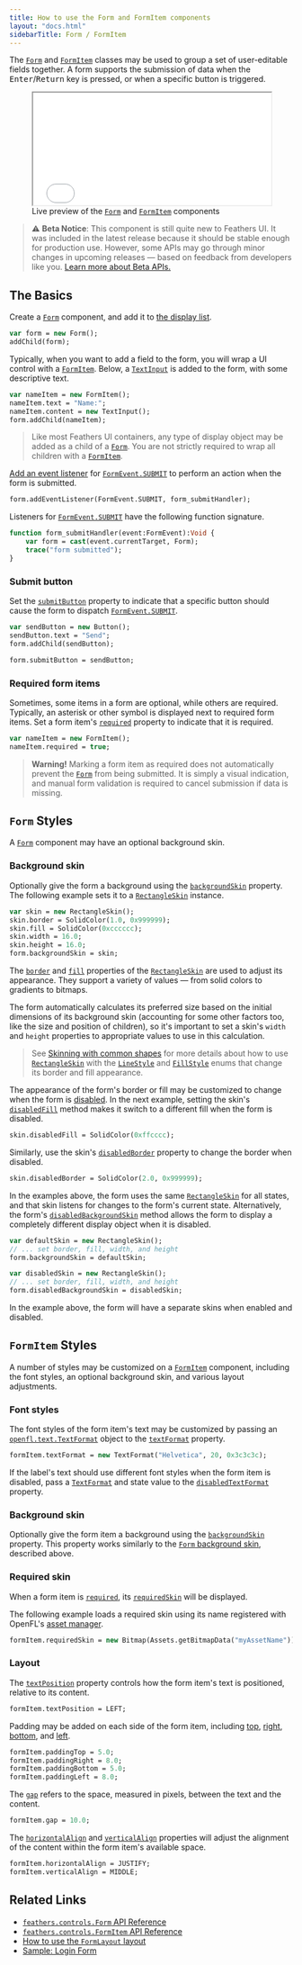 ```yaml
---
title: How to use the Form and FormItem components
layout: "docs.html"
sidebarTitle: Form / FormItem
---
```


The [`Form`](https://api.feathersui.com/current/feathers/controls/Form.html) and [`FormItem`](https://api.feathersui.com/current/feathers/controls/FormItem.html) classes may be used to group a set of user-editable fields together. A form supports the submission of data when the <kbd>Enter</kbd>/<kbd>Return</kbd> key is pressed, or when a specific button is triggered.

<figure>
<iframe src="/learn/haxe-openfl/samples/form.html" width="100%" height="200"></iframe>
<figcaption>Live preview of the <a href="https://api.feathersui.com/current/feathers/controls/Form.html"><code>Form</code></a> and <a href="https://api.feathersui.com/current/feathers/controls/FormItem.html"><code>FormItem</code></a> components</figcaption>
</figure>

> ⚠️ **Beta Notice**: This component is still quite new to Feathers UI. It was included in the latest release because it should be stable enough for production use. However, some APIs may go through minor changes in upcoming releases — based on feedback from developers like you. [Learn more about Beta APIs.](./semver.md#beta-apis)

## The Basics

Create a [`Form`](https://api.feathersui.com/current/feathers/controls/Form.html) component, and add it to [the display list](https://books.openfl.org/openfl-developers-guide/display-programming/basics-of-display-programming.html).

```haxe
var form = new Form();
addChild(form);
```

Typically, when you want to add a field to the form, you will wrap a UI control with a [`FormItem`](https://api.feathersui.com/current/feathers/controls/FormItem.html). Below, a [`TextInput`](./text-input.md) is added to the form, with some descriptive text.

```haxe
var nameItem = new FormItem();
nameItem.text = "Name:";
nameItem.content = new TextInput();
form.addChild(nameItem);
```

> Like most Feathers UI containers, any type of display object may be added as a child of a [`Form`](https://api.feathersui.com/current/feathers/controls/Form.html). You are not strictly required to wrap all children with a [`FormItem`](https://api.feathersui.com/current/feathers/controls/FormItem.html).

[Add an event listener](https://books.openfl.org/openfl-developers-guide/handling-events/basics-of-handling-events.html) for [`FormEvent.SUBMIT`](https://api.feathersui.com/current/feathers/events/FormEvent.html#SUBMIT) to perform an action when the form is submitted.

```haxe
form.addEventListener(FormEvent.SUBMIT, form_submitHandler);
```

Listeners for [`FormEvent.SUBMIT`](https://api.feathersui.com/current/feathers/events/FormEvent.html#SUBMIT) have the following function signature.

```haxe
function form_submitHandler(event:FormEvent):Void {
    var form = cast(event.currentTarget, Form);
    trace("form submitted");
}
```

### Submit button

Set the [`submitButton`](https://api.feathersui.com/current/feathers/controls/Form.html#submitButton) property to indicate that a specific button should cause the form to dispatch [`FormEvent.SUBMIT`](https://api.feathersui.com/current/feathers/events/FormEvent.html#SUBMIT).

```haxe
var sendButton = new Button();
sendButton.text = "Send";
form.addChild(sendButton);

form.submitButton = sendButton;
```

### Required form items

Sometimes, some items in a form are optional, while others are required. Typically, an asterisk or other symbol is displayed next to required form items. Set a form item's [`required`](https://api.feathersui.com/current/feathers/controls/FormItem.html#required) property to indicate that it is required.

```haxe
var nameItem = new FormItem();
nameItem.required = true;
```

> **Warning!** Marking a form item as required does not automatically prevent the [`Form`](https://api.feathersui.com/current/feathers/controls/Form.html) from being submitted. It is simply a visual indication, and manual form validation is required to cancel submission if data is missing.

## `Form` Styles

A [`Form`](https://api.feathersui.com/current/feathers/controls/Form.html) component may have an optional background skin.

### Background skin

Optionally give the form a background using the [`backgroundSkin`](https://api.feathersui.com/current/feathers/controls/LayoutGroup.html#backgroundSkin) property. The following example sets it to a [`RectangleSkin`](https://api.feathersui.com/current/feathers/skins/RectangleSkin.html) instance.

```haxe
var skin = new RectangleSkin();
skin.border = SolidColor(1.0, 0x999999);
skin.fill = SolidColor(0xcccccc);
skin.width = 16.0;
skin.height = 16.0;
form.backgroundSkin = skin;
```

The [`border`](https://api.feathersui.com/current/feathers/skins/BaseGraphicsPathSkin.html#border) and [`fill`](https://api.feathersui.com/current/feathers/skins/BaseGraphicsPathSkin.html#fill) properties of the [`RectangleSkin`](https://api.feathersui.com/current/feathers/skins/RectangleSkin.html) are used to adjust its appearance. They support a variety of values — from solid colors to gradients to bitmaps.

The form automatically calculates its preferred size based on the initial dimensions of its background skin (accounting for some other factors too, like the size and position of children), so it's important to set a skin's `width` and `height` properties to appropriate values to use in this calculation.

> See [Skinning with common shapes](./shape-skins.md) for more details about how to use [`RectangleSkin`](https://api.feathersui.com/current/feathers/skins/RectangleSkin.html) with the [`LineStyle`](https://api.feathersui.com/current/feathers/graphics/LineStyle.html) and [`FillStyle`](https://api.feathersui.com/current/feathers/graphics/FillStyle.html) enums that change its border and fill appearance.

The appearance of the form's border or fill may be customized to change when the form is [disabled](https://api.feathersui.com/current/feathers/core/IUIControl.html#enabled). In the next example, setting the skin's [`disabledFill`](https://api.feathersui.com/current/feathers/skins/RectangleSkin.html#disabledFill) method makes it switch to a different fill when the form is disabled.

```haxe
skin.disabledFill = SolidColor(0xffcccc);
```

Similarly, use the skin's [`disabledBorder`](https://api.feathersui.com/current/feathers/skins/RectangleSkin.html#disabledBorder) property to change the border when disabled.

```haxe
skin.disabledBorder = SolidColor(2.0, 0x999999);
```

In the examples above, the form uses the same [`RectangleSkin`](https://api.feathersui.com/current/feathers/skins/RectangleSkin.html) for all states, and that skin listens for changes to the form's current state. Alternatively, the form's [`disabledBackgroundSkin`](https://api.feathersui.com/current/feathers/controls/LayoutGroup.html#disabledBackgroundSkin) method allows the form to display a completely different display object when it is disabled.

```haxe
var defaultSkin = new RectangleSkin();
// ... set border, fill, width, and height
form.backgroundSkin = defaultSkin;

var disabledSkin = new RectangleSkin();
// ... set border, fill, width, and height
form.disabledBackgroundSkin = disabledSkin;
```

In the example above, the form will have a separate skins when enabled and disabled.

## `FormItem` Styles

A number of styles may be customized on a [`FormItem`](https://api.feathersui.com/current/feathers/controls/FormItem.html) component, including the font styles, an optional background skin, and various layout adjustments.

### Font styles

The font styles of the form item's text may be customized by passing an [`openfl.text.TextFormat`](https://api.openfl.org/openfl/text/TextFormat.html) object to the [`textFormat`](https://api.feathersui.com/current/feathers/controls/FormItem.html#textFormat) property.

```haxe
formItem.textFormat = new TextFormat("Helvetica", 20, 0x3c3c3c);
```

If the label's text should use different font styles when the form item is disabled, pass a [`TextFormat`](https://api.openfl.org/openfl/text/TextFormat.html) and state value to the [`disabledTextFormat`](https://api.feathersui.com/current/feathers/controls/FormItem.html#disabledTextFormat) property.

### Background skin

Optionally give the form item a background using the [`backgroundSkin`](https://api.feathersui.com/current/feathers/controls/FormItem.html#backgroundSkin) property. This property works similarly to the [`Form` background skin](#background-skin), described above.

### Required skin

When a form item is [`required`](https://api.feathersui.com/current/feathers/controls/FormItem.html#required), its [`requiredSkin`](https://api.feathersui.com/current/feathers/controls/FormItem.html#requiredSkin) will be displayed.

The following example loads a required skin using its name registered with OpenFL's [asset manager](https://api.openfl.org/openfl/utils/Assets.html).

```haxe
formItem.requiredSkin = new Bitmap(Assets.getBitmapData("myAssetName"));
```

### Layout

The [`textPosition`](https://api.feathersui.com/current/feathers/controls/FormItem.html#textPosition) property controls how the form item's text is positioned, relative to its content.

```haxe
formItem.textPosition = LEFT;
```

Padding may be added on each side of the form item, including [top](https://api.feathersui.com/current/feathers/controls/FormItem.html#paddingTop), [right](https://api.feathersui.com/current/feathers/controls/FormItem.html#paddingRight), [bottom](https://api.feathersui.com/current/feathers/controls/FormItem.html#paddingBottom), and [left](https://api.feathersui.com/current/feathers/controls/FormItem.html#paddingLeft).

```haxe
formItem.paddingTop = 5.0;
formItem.paddingRight = 8.0;
formItem.paddingBottom = 5.0;
formItem.paddingLeft = 8.0;
```

The [`gap`](https://api.feathersui.com/current/feathers/controls/FormItem.html#gap) refers to the space, measured in pixels, between the text and the content.

```haxe
formItem.gap = 10.0;
```

The [`horizontalAlign`](https://api.feathersui.com/current/feathers/controls/FormItem.html#horizontalAlign) and [`verticalAlign`](https://api.feathersui.com/current/feathers/controls/FormItem.html#verticalAlign) properties will adjust the alignment of the content within the form item's available space.

```haxe
formItem.horizontalAlign = JUSTIFY;
formItem.verticalAlign = MIDDLE;
```

## Related Links

- [`feathers.controls.Form` API Reference](https://api.feathersui.com/current/feathers/controls/Form.html)
- [`feathers.controls.FormItem` API Reference](https://api.feathersui.com/current/feathers/controls/FormItem.html)
- [How to use the `FormLayout` layout](./form-layout.md)
- [Sample: Login Form](https://github.com/feathersui/feathersui-openfl/tree/v1.3.0/samples/login-form/)